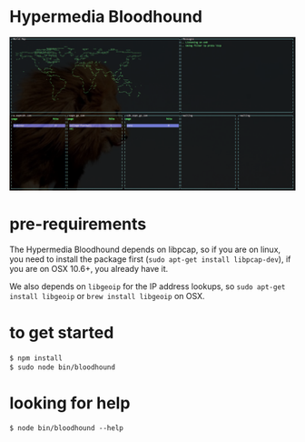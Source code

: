 # Hypermedia Bloodhound

![bloodhound](https://raw.githubusercontent.com/codemoran/hypermedia-bloodhound/master/img/bloodhound.png)

# pre-requirements

The Hypermedia Bloodhound depends on libpcap, so if you are on linux, you need to install the package first (```sudo apt-get install libpcap-dev```), if you are on OSX 10.6+, you already have it.

We also depends on ```libgeoip``` for the IP address lookups, so ```sudo apt-get install libgeoip``` or ```brew install libgeoip``` on OSX.

# to get started

```
$ npm install
$ sudo node bin/bloodhound
```

# looking for help

```
$ node bin/bloodhound --help
```
